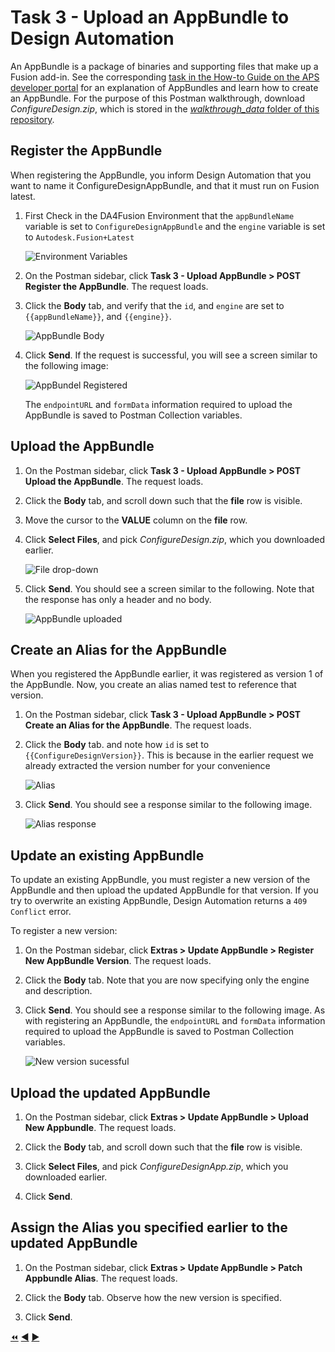 # Task 3 - Upload an AppBundle to Design Automation

An AppBundle is a package of binaries and supporting files that make up a Fusion add-in. See the corresponding [task in the How-to Guide on the APS developer portal](https://aps.autodesk.com/en/docs/design-automation/v3/tutorials/fusion/step4-publish-appbundle/) for an explanation of AppBundles and learn how to create an AppBundle. For the purpose of this Postman walkthrough,  download *ConfigureDesign.zip*, which is stored in the [*walkthrough_data* folder of this repository](../walkthrough_data).

## Register the AppBundle

When registering the AppBundle, you inform Design Automation that you want to name it ConfigureDesignAppBundle, and that it must run on Fusion latest.

1. First Check in the DA4Fusion Environment that the `appBundleName` variable is set to `ConfigureDesignAppBundle` and the `engine` variable is set to `Autodesk.Fusion+Latest`

    ![Environment Variables](../images/task3-environment_variables.png "Environment Variables")

2. On the Postman sidebar, click **Task 3 - Upload AppBundle > POST Register the AppBundle**. The request loads.

3. Click the **Body** tab, and verify that the `id`, and `engine` are set to `{{appBundleName}}`, and `{{engine}}`.

    ![AppBundle Body](../images/task3-appbundle_body.png "AppBundle Body")

4. Click **Send**. If the request is successful, you will see a screen similar to the following image:

    ![AppBundel Registered](../images/task3-appbundle_registered.png "AppBundel Registered")

    The `endpointURL` and `formData` information required to upload the AppBundle is saved to Postman Collection variables.

## Upload the AppBundle

1. On the Postman sidebar, click **Task 3 - Upload AppBundle > POST Upload the AppBundle**. The request loads.

2. Click the **Body** tab, and scroll down such that the **file** row is visible.

3. Move the cursor to the **VALUE** column on the **file** row.

4. Click **Select Files**, and pick *ConfigureDesign.zip*, which you downloaded earlier.

    ![File drop-down](../images/task3-appbundle_file_dropdown.png "File drop-down")

5. Click **Send**. You should see a screen similar to the following. Note that the response has only a header and no body.

    ![AppBundle uploaded](../images/task3-appbundle_uploaded.png "AppBundle uploaded")

## Create an Alias for the AppBundle

When you registered the AppBundle earlier, it was registered as version 1 of the AppBundle. Now, you create an alias named test to reference that version.

1. On the Postman sidebar, click **Task 3 - Upload AppBundle > POST Create an Alias for the AppBundle**. The request loads.

2. Click the **Body** tab. and note how `id` is set to `{{ConfigureDesignVersion}}`. This is because in the earlier request we already extracted the version number for your convenience

    ![Alias](../images/task3-appbundle_alias.png "Alias")

3. Click **Send**. You should see a response similar to the following image.

    ![Alias response](../images/task3-appbundle_alias_set.png "Alias response")

## Update an existing AppBundle

To update an existing AppBundle, you must register a new version of the AppBundle and then upload the updated AppBundle for that version. If you try to overwrite an existing AppBundle, Design Automation returns a `409 Conflict` error.

To register a new version:

1. On the Postman sidebar, click **Extras > Update AppBundle > Register New AppBundle Version**. The request loads.

2. Click the **Body** tab. Note that you are now specifying only the engine and description.

3. Click **Send**. You should see a response similar to the following image. As with registering an AppBundle, the `endpointURL` and `formData` information required to upload the AppBundle is saved to Postman Collection variables.

    ![New version sucessful](../images/task3-appbundle_new_version_successfull.png "New version successful")

## Upload the updated AppBundle

1. On the Postman sidebar, click **Extras > Update AppBundle > Upload New Appbundle**. The request loads.

2. Click the **Body** tab, and scroll down such that the **file** row is visible.

3. Click **Select Files**, and pick *ConfigureDesignApp.zip*, which you downloaded earlier.

4. Click **Send**.

## Assign the Alias you specified earlier to the updated AppBundle

1. On the Postman sidebar, click **Extras > Update AppBundle > Patch Appbundle Alias**. The request loads.

2. Click the **Body** tab. Observe how the new version is specified.

3. Click **Send**.

[:rewind:](../readme.md "readme.md") [:arrow_backward:](task-2.md "Previous task") [:arrow_forward:](task-4.md "Next task")
